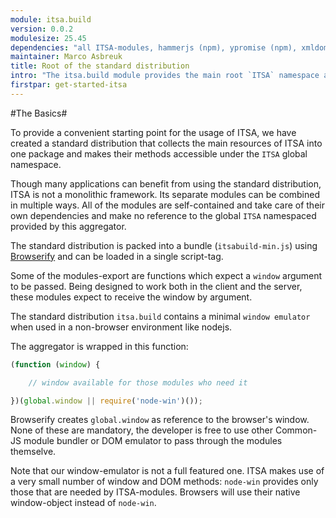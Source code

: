 ```yaml
---
module: itsa.build
version: 0.0.2
modulesize: 25.45
dependencies: "all ITSA-modules, hammerjs (npm), ypromise (npm), xmldom (npm), querystring (npm)"
maintainer: Marco Asbreuk
title: Root of the standard distribution
intro: "The itsa.build module provides the main root `ITSA` namespace and aggregates all the modules that make for the standard distribution of ITSA"
firstpar: get-started-itsa
---
```

#The Basics#

To provide a convenient starting point for the usage of ITSA, we have created a standard distribution that collects the main resources of ITSA into one package and makes their methods accessible under the `ITSA` global namespace.

Though many applications can benefit from using the standard distribution, ITSA is not a monolithic framework.  Its separate modules can be combined in multiple ways. All of the modules are self-contained and take care of their own dependencies and make no reference to the global `ITSA` namespaced provided by this aggregator.

The standard distribution is packed into a bundle (`itsabuild-min.js`) using [Browserify](http://browserify.org/) and can be loaded in a single script-tag.

Some of the modules-export are functions which expect a `window` argument to be passed. Being designed to work both in the client and the server, these modules expect to receive the window by argument.

The standard distribution `itsa.build` contains a minimal `window emulator` when used in a non-browser environment like nodejs.

The aggregator is wrapped in this function:

```js
(function (window) {

    // window available for those modules who need it

})(global.window || require('node-win')());
```

Browserify creates `global.window` as reference to the browser's window. None of these are mandatory, the developer is free to use other Common-JS module bundler or DOM emulator to pass through the modules themselve.

Note that our window-emulator is not a full featured one. ITSA makes use of a very small number of window and DOM methods: `node-win` provides only those that are needed by ITSA-modules. Browsers will use their native window-object instead of `node-win`.